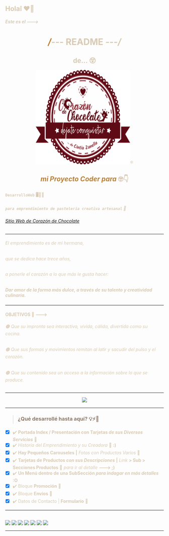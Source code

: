 <font color="#d9cab3">

## **Hola❕** ❤️‍🔥
#### *Este es el --->* 
*<h1 align="center"><span style="color:#bc8034">/*--- README ---*/</span></h1>*<h2 align="center">de... 😲</h2>

<p align="center"><img width="300" height="300" src="/imagenes/images_index/logo/logo.svg">®️</p>

*<h2 align="center"><span style="color:#bc8034">mi Proyecto **Coder** para* 🤓👇</span></h2>

#### `DesarrolloWeb` 🖥️🚀🤩
##### *`para emprendimiento de pastelería creativa artesanal`* 🥧

###### [Sitio Web de Corazón de Chocolate](https://corazondecocolate.netlify.app/)

<hr>

>
###### El emprendimiento es de mi hermana,<br>
###### que se dedica hace trece años,<br>
###### a ponerle el corazón a lo que más le gusta hacer:<br>
##### **Dar amor de la forma más dulce, a través de su talento y creatividad culinaria.** 
<hr>


#### **OBJETIVOS 🔻 --->**<br>
###### 🟤 *Que su impronta sea interactiva, vívida, cálida, divertida como su cocina.*<br>
###### 🟤 *Que sus formas y movimientos remitan al latir y sacudir del pulso y el corazón.*<br>
###### 🟤 *Que su contenido sea un acceso a la información sobre lo que se produce.*<br>


<hr>
<p align="center"><img width="250" src="https://img.shields.io/badge/ESTADO-en_continúo_DESAROLLO-5e0b15"></p>
<hr>

> <h3><span style="color:#8c7a6b">¿Qué desarrollé hasta aquí? 💡⚡🔻</span></h3> 
- [x] ✔️ <b>Portada Index / Presentación con **Tarjetas** *de sus Diversos Servicios*</b> 🎂
- [x] ✔️ *Historia del Emprendimiento y su Creadora* 🌈 **:)**
- [x] ✔️ <b>Hay Pequeños **Carouseles**</b> **|** *Fotos con Productos Varios* 🍰
- [x] ✔️ <b>Tarjetas de Productos *con sus Descripciones*</b> **|** *Link* **> Sub > Secciones Productos** 🧁 *para ir al detalle* **---> ;)**
- [x] ✔️ <b>Un **Menú** dentro de una **SubSección** *para indagar en más detalles*</b> **:O**
- [x] ✔️ Bloque <b>Promoción</b> 📢
- [x] ✔️ Bloque <b>Envíos</b> 🛒
- [x] ✔️ Datos de Contacto | **Formulario**</b> 🛒

<hr>

<br>

<img width="200" src="https://img.shields.io/badge/Recursos_que_utilicé🔻🛠️-5e0b15">
<img height="20" src="https://img.shields.io/badge/visual_studio_code-007ACC?logo=visualstudiocode">
<img height="20" src="https://img.shields.io/badge/html5-181717?logo=html5">
<img height="20" src="https://img.shields.io/badge/css3-1572B6?logo=css3">
<img height="20" src="https://img.shields.io/badge/sass-181717?logo=sass">
<img height="20" src="https://img.shields.io/badge/git-181717?logo=git">
<img height="20" src="https://img.shields.io/badge/github-181717?logo=github">
<br>
<hr>


